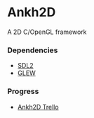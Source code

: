 # Ankh2D

A 2D C/OpenGL framework

### Dependencies ###
* [SDL2](https://www.libsdl.org/download-2.0.php)
* [GLEW](http://glew.sourceforge.net/)

### Progress ###

* [Ankh2D Trello](https://trello.com/b/WxGJc0lU/ankh2d)